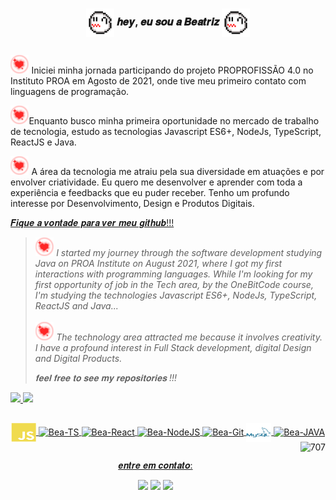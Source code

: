 ### <p align="center"> <img align="center" alt="Bea-GifNome" height="45" src="img/boo.gif"> 𝒉𝒆𝒚, 𝒆𝒖 𝒔𝒐𝒖 𝒂 𝑩𝒆𝒂𝒕𝒓𝒊𝒛  <img align="center" alt="Bea-GifNome" height="45" src="img/boo.gif"></p> 
##
<!-- 
<img align="center" alt="Bea-GifNome3" height="50" src="http://2.bp.blogspot.com/-8_cqXjBfIp0/U2wlop1IswI/AAAAAAAAFtY/IYIQZkAY1Oo/s1600/Kirby+10.gif"/>
-->
<!--
<img align="center" alt="Bea-GifNome2" height="50" src="https://i.pinimg.com/originals/2f/c1/b8/2fc1b8f82e14172e3bcae39ca8c8ab33.gif"/>
-->
<!--
<a href="https://app.daily.dev/ibtriz"><img src="https://api.daily.dev/devcards/64f4c6f9f1554510aec94d03234d1f2d.png?r=knk" width="400" alt="Beatriz's Dev Card"/></a>
-->

<p><img alt="•" height="30" src="img/707_Heart.png"> Iniciei minha jornada participando do projeto PROPROFISSÃO 4.0 no Instituto PROA em Agosto de 2021, onde tive meu primeiro contato com linguagens de programação.</p>

<p><img alt="•" height="30" src="img/707_Heart.png">Enquanto busco minha primeira oportunidade no mercado de trabalho de tecnologia, estudo as tecnologias Javascript ES6+, NodeJs, TypeScript, ReactJS e Java.</p>

<p><img alt="•" height="30" src="img/707_Heart.png">  A área da tecnologia me atraiu pela sua diversidade em atuações e por envolver criatividade. Eu quero me desenvolver e aprender com toda a experiência e feedbacks que eu puder receber. Tenho um profundo interesse por Desenvolvimento, Design e Produtos Digitais.</p>

<!--
<p><img alt="•" align="center" height="30" src="img/707_Heart.png"> Ex Aluna do Projeto PROPROFISSÃO 4.0</p>
<p><img alt="•" align="center" height="30" src="img/707_Heart.png"> Buscando minha primeira oportunidade na área de Tecnologia</p>
<p><img alt="•" align="center" height="30" src="img/707_Heart.png"> Tenho um profundo interesse em Desenvolvimento, Design e Produtos Digitais</p>
<p><img alt="•" align="center" height="30" src="img/707_Heart.png"> Também sou apaixonada pelo estudo de línguas estrangeiras</p>
<p><img alt="•" align="center" height="30" src="img/707_Heart.png"> Estudando pelo OneBitCode:  Javascript ES6+, NodeJs, TypeScript, ReactJS</p>
<p><img alt="•" align="center" height="30" src="img/707_Heart.png"> Certificada em Java pelo SENAC</p>
-->


<a href="https://github.com/ibtriz?tab=repositories"> 𝑭𝒊𝒒𝒖𝒆 𝒂 𝒗𝒐𝒏𝒕𝒂𝒅𝒆 𝒑𝒂𝒓𝒂 𝒗𝒆𝒓 𝒎𝒆𝒖 𝒈𝒊𝒕𝒉𝒖𝒃!!!</a>


><img alt="•" height="30" src="img/707_Heart.png"> *I started my journey through the software development studying Java on PROA Institute on August 2021, where I got my first interactions with programming languages. While I'm looking for my first opportunity of job in the Tech area, by the OneBitCode course, I'm studying the technologies Javascript ES6+, NodeJs, TypeScript, ReactJS and Java...  <br><br>
<img alt="•" height="30" src="img/707_Heart.png"> The technology area attracted me because it involves creativity. I have a profound interest in Full Stack development, digital Design and Digital Products.* <br>
*<p>𝐟𝐞𝐞𝐥 𝐟𝐫𝐞𝐞 𝐭𝐨 𝐬𝐞𝐞 𝐦𝐲 𝐫𝐞𝐩𝐨𝐬𝐢𝐭𝐨𝐫𝐢𝐞𝐬 !!!</p>*

  <div>
  <a href="https://github.com/ibtriz">
  <img height="175em" src="https://github-readme-stats.vercel.app/api/top-langs/?username=ibtriz&layout=compact&langs_count=7&theme=rose_pine"/>
  <img height="175em" src="https://github-readme-stats.vercel.app/api?username=ibtriz&show_icons=true&theme=rose_pine&include_all_commits=true&count_private=true"/>
</div>
  
  ##
  
<div style="display: inline_block" align="center"> 
<!-- <p align="center"> 𝒍𝒊𝒏𝒈𝒖𝒂𝒈𝒆𝒏𝒔 𝒅𝒆 𝒄𝒐𝒏𝒉𝒆𝒄𝒊𝒎𝒆𝒏𝒕𝒐: </p> -->
  <!-- <img align="center" alt="Bea-HTML" height="30" width="40" src="https://github.com/devicons/devicon/blob/master/icons/html5/html5-original.svg">
  <img align="center" alt="Bea-CSS" height="30" width="40" src="https://raw.githubusercontent.com/devicons/devicon/master/icons/css3/css3-original.svg">-->
  <!--   <img align="center" alt="Bea-Bootstrap" height="30" width="40" src="https://cdn.jsdelivr.net/gh/devicons/devicon/icons/bootstrap/bootstrap-plain.svg"> -->
<!-- <img align="center" alt="Bea-Bulma" height="30" width="40"src="https://cdn.jsdelivr.net/gh/devicons/devicon/icons/bulma/bulma-plain.svg"> -->
  <img align="center" alt="Bea-Js" height="30" width="40" src="https://github.com/devicons/devicon/blob/master/icons/javascript/javascript-plain.svg">
  <img align="center" alt="Bea-TS" height="30" width="40"  src="https://cdn.jsdelivr.net/gh/devicons/devicon/icons/typescript/typescript-original.svg"/>
   <img align="center" alt="Bea-React" height="30" width="40" src="https://cdn.jsdelivr.net/gh/devicons/devicon/icons/react/react-original.svg">
  <img align="center" alt="Bea-NodeJS" height="30" width="40" src="https://cdn.jsdelivr.net/gh/devicons/devicon/icons/nodejs/nodejs-plain.svg">
 <!--<img align="center" alt="Bea-MongoDB" height="30" width="40" src="https://cdn.jsdelivr.net/gh/devicons/devicon/icons/mongodb/mongodb-original-wordmark.svg" /> -->
 <img align="center" alt="Bea-Git" height="30" width="40" src="https://cdn.jsdelivr.net/gh/devicons/devicon/icons/git/git-original.svg">
  <!--<img align="center" alt="Bea-Vue" height="30" width="40" src="https://github.com/devicons/devicon/blob/master/icons/vuejs/vuejs-original-wordmark.svg"> -->
<img align="center" alt="Bea-mySQL" height="30" width="40"  src="https://github.com/devicons/devicon/blob/master/icons/mysql/mysql-plain-wordmark.svg"/>
 <img align="center" alt="Bea-JAVA" height="30" width="40"  src="https://cdn.jsdelivr.net/gh/devicons/devicon/icons/java/java-original-wordmark.svg"/> 
 <!--<img align="left" height="169" alt="Spotify" src="https://spotify-github-profile.vercel.app/api/view.svg?uid=22dowrowmfemuzhjxqrymqq5q&redirect=true][https://spotify-github-profile.vercel.app/api/view.svg?uid=22dowrowmfemuzhjxqrymqq5q&cover_image=true&theme=compact">-->
 <img align="right" height="179" alt="707" src="https://64.media.tumblr.com/161fe8b55c60bc79dd05d7f9be27ee2b/95757ed8e45eba00-03/s640x960/efd98e66df051028b2cb729ffe4f64982c75fb7b.gifv"> 
 </div>
  
  ##
<p align="center"> 𝒆𝒏𝒕𝒓𝒆 𝒆𝒎 𝒄𝒐𝒏𝒕𝒂𝒕𝒐:</p>
 
 <div align="center">
  <a href="mailto:beatriz.fbcarneiro@gmail.com"><img height="30" src="https://img.shields.io/badge/Gmail-F22727?style=for-the-badge&logo=Gmail&logoColor=FFFFFF" target="_blank"></a>
  <a href="https://www.linkedin.com/in/beatriz-francelino-borges-carneiro/" target="_blank"> <img height="30" src="https://img.shields.io/badge/-Linkedin-F22727?style=for-the-badge&logo=Linkedin&logoColor=FFFFFF&link=https://www.linkedin.com/in/beatriz-francelino-borges-carneiro/" target="_blank"></a> 
    <a href="https://discord.com/ibtriz#6329"><img height="30" src="https://img.shields.io/badge/Discord-F22727?style=for-the-badge&logo=Discord&logoColor=FFFFFF" target="_blank"></a>
</div>
<!-- ![Snake animation](https://github.com/ibtriz/ibtriz/blob/output/github-contribution-grid-snake.svg) -->
